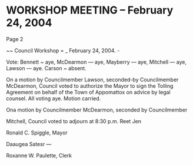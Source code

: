# WORKSHOP MEETING – February 24, 2004

Page 2


~~ Council Workshop = _ February 24, 2004. -

Vote: Bennett ~ aye, McDearmon — aye, Mayberry — aye, Mitchell — aye, Lawson
— aye. Carson ~ absent.

On a motion by Councilmember Lawson, seconded-by Councilmember
McDearmon, Council voted to authorize the Mayor to sign the Tolling Agreement
on behalf of the Town of Appomattox on advice by legal counsel. All voting aye.
Motion carried.

Ona motion by Councilmember McDearmon, seconded by Councilmember

Mitchell, Council voted to adjourn at 8:30 p.m. Reet Jen

Ronald C. Spiggle, Mayor

 Daaugea Satesr —

Roxanne W. Paulette, Clerk